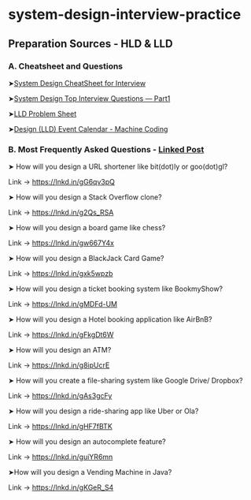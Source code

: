 # system-design-interview-practice


## Preparation Sources - HLD & LLD


### A. Cheatsheet and Questions

➤<a href="https://medium.com/javarevisited/system-design-cheatsheet-4607e716db5a">System Design CheatSheet for Interview </a> 

➤<a href="https://medium.com/javarevisited/system-design-top-interview-questions-part1-4b972e8c28e7">System Design Top Interview Questions — Part1</a>

➤<a href="https://www.lldcoding.com/lld-problems-sheet">LLD Problem Sheet</a>

➤<a href="https://www.lldcoding.com/design-lld-event-calendar-machine-coding">Design (LLD) Event Calendar - Machine Coding </a>


### B. Most Frequently Asked Questions - <a href= "https://www.linkedin.com/posts/sumitlad_if-i-was-hiring-you-as-a-software-engineer-activity-7302035254523961345-3s0G/?utm_source=share&utm_medium=member_android&rcm=ACoAAB-LC_YBv39VL2U6bWOaO6RahWzXg0lsjiY">Linked Post</a>

➤ How will you design a URL shortener like bit(dot)ly or goo(dot)gl?

Link → https://lnkd.in/gG6qv3pQ

➤ How will you design a Stack Overflow clone?

Link → https://lnkd.in/g2Qs_RSA

➤ How will you design a board game like chess?

Link → https://lnkd.in/gw667Y4x

➤ How will you design a BlackJack Card Game?

Link → https://lnkd.in/gxk5wpzb

➤ How will you design a ticket booking system like BookmyShow?

Link → https://lnkd.in/gMDFd-UM

➤ How will you design a Hotel booking application like AirBnB?

Link → https://lnkd.in/gFkgDt6W

➤ How will you design an ATM?

Link → https://lnkd.in/g8ipUcrE

➤ How will you create a file-sharing system like Google Drive/ Dropbox?

Link → https://lnkd.in/gAs3gcFy

➤ How will you design a ride-sharing app like Uber or Ola?

Link → https://lnkd.in/gHF7fBTK

➤ How will you design an autocomplete feature?

Link → https://lnkd.in/guiYR6mn

➤How will you design a Vending Machine in Java?

Link → https://lnkd.in/gKGeR_S4




